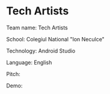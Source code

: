# Tech Artists

Team name: Tech Artists

School: Colegiul National "Ion Neculce"

Technology: Android Studio

Language: English

Pitch:

Demo:

